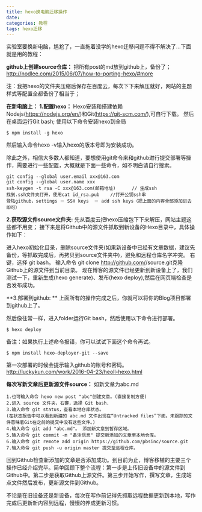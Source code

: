```yaml
---
title: hexo换电脑迁移操作
date: 
categories: 教程
tags: hexo迁移
---
```

实验室要换新电脑，尴尬了，一直拖着没学的hexo迁移问题不得不解决了...下面就是用的教程：
<!-- more -->
**github上创建source仓库：**
把所有post的md放到github上，备份了；
http://nodlee.com/2015/06/07/how-to-porting-hexo/#more

注：我把hexo的文件夹压缩后保存在百度云，每次下下来解压就好，网站的主题样式等配置全都备份了相当于；

**在新电脑上：**
**1.配置hexo：**
Hexo安装和搭建依赖Nodejs(https://nodejs.org/en/)和Git(https://git-scm.com/),可自行下载。
然后在桌面运行Git bash;
使用以下命令安装hexo到全局

	$ npm install -g hexo
然后输入命令hexo -v输入hexo的版本号即为安装成功。

除此之外，相信大多数人都知道，要想使用git命令来和github进行提交部署等操作，需要进行一些配置，大概就是下面一些命令，如不明白请自行搜索。

	git config --global user.email xxx@163.com
	git config --global user.name xxx
	ssh-keygen -t rsa -C xxx@163.com(邮箱地址)      // 生成ssh
	找到.ssh文件夹打开，使用cat id_rsa.pub    //打开公钥ssh串
	登陆github，settings － SSH keys  － add ssh keys（把上面的内容全部添加进去即可）	
	
**2.获取源文件source文件夹:**
先从百度云把hexo压缩包下下来解压，网站主题这些都不用变；
接下来是将Github中的源文件抓取到新设备的Hexo目录中，具体操作如下：

进入hexo初始化目录，删除source文件夹(如果新设备中已经有文章数据，建议先备份，等抓取完成后，再拷贝到source文件夹中)，避免和远程仓库名字冲突。
右键，选择 git bash。
输入命令 git clone http://github.com/<username>/source.git克隆Github上的源文件到当前目录。
现在博客的源文件已经更新到新设备上了，我们测试一下，重新生成(hexo generate)、发布(hexo deploy),然后在网页端检查是否发布成功。	
	
	
**3.部署到github:	**
上面所有的操作完成之后，你就可以将你的Blog项目部署到github上了。

然后像往常一样，进入folder运行Git bash，然后使用以下命令进行部署。

	$ hexo deploy
	
备注：如果执行上述命令报错，你可以试试下面这个命令再试。

	$ npm install hexo-deployer-git --save
第一次部署的时候会提示输入github的账号和密码。	
http://luckykun.com/work/2016-04-23/heoll-hexo.html


**每次写新文章后更新源文件source：**
如新文章为abc.md

	1.也可输入命令 hexo new post "abc"创建文章。(直接复制方便)
	2.进入 source 文件夹，右键，选择 Git bash.
	3.输入命令 git status，查看本地仓库状态。
	(在状态报告中可以看到新建的 abc.md 文件出现在“Untracked files”下面。未跟踪的文件意味着Git在之前的提交中没有这些文件。)
	4.输入命令 git add "abc.md"。 添加新文章到暂存区域。
	5.输入命令 git commit -m "备注信息" 提交新添加的文章至本地仓库。
	6.输入命令 git remote add origin https://github.com/pbsinc/source.git
	7.输入命令 git push -u origin master 提交至远程仓库。
	
回到Github检查新添加的文章是否添加成功。到目前为止，博客移植的主要三个操作已经介绍完毕。简单回顾下整个流程：第一步是上传旧设备中的源文件到Github中。第二步是获取Github上源文件。第三步开始写作，撰写文章，生成站点文件然后发布，更新源文件到Github。

不论是在旧设备还是新设备，每次在写作前记得先抓取远程数据更新到本地，写作完成后更新新内容到远程，慢慢的养成更新习惯。